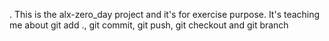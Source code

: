 .
This is the alx-zero_day project and it's for exercise purpose.
It's teaching me about git add ., git commit, git push, git checkout and git branch

